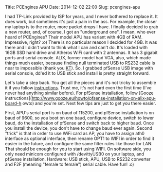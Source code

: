Title: PCEngines APU
Date: 2014-12-02 22:00
Slug: pcengines-apu


I had TP-Link provided by ISP for years, and I never bothered to replace it. It 
does work, but sometimes it's just a pain in the ass. For example, the closer 
my laptop is to the router, more packet drops I have. I finally decided to grab 
a new router, and, of course, I got an "underground one". I mean, who ever 
heard of PCEngines? Their model APU has variant with 4GB of RAM. Impressive, 
right? :o) There is no particular reason I decided for 4GB. It was there and I 
didn't want to think what I can and can't do. It's loaded with 16GB SSD hard 
drive and Atheros WiFi card with 2 antennas. It has 3 gigabit ports and serial 
console. ALIX, former model had VGA, also, which made things much easier, 
because finding null terminated USB to RS232 cable is near to impossible (thank 
you [KT](http://www.ktehnika.co.rs/)). So, I grabbed pfSense USB image with 
serial console, dd'ed it to USB stick and install is pretty straight forward.

Let's take a step back. You get all the pieces and it's not tricky to assemble 
it if you follow [instructions](http://www.pcengines.ch/apucool.htm). Trust me, 
it's not hard even the first time (I've never had anything similar before). For 
pfSense installation, follow [Gooze 
instructions](http://www.gooze.eu/howto/pfsense-installation-on-alix-apu-board-h
owto) and you're set. Next few tips are just to get you there easier.

First, APU's serial port is on baud of 115200, and pfSense installation is on 
baud of 9600, so you boot on one baud, configure device, switch to lower baud, 
do the installation of pfSense and switch back to higher baud. Once you install 
the device, you don't have to change baud ever again. Second "trick" is that in 
order to use WiFi card as AP, you have to assign ath0 interface as optional 
interface, then rename OPT1 to WIFI in order to find it easier in the future, 
and configure the same filter rules like those for LAN. That should be enough 
for you to start using WIFI. On software side, you only need minicom configured 
with /dev/ttyUSB0 on your laptop, and pfSense installation. Hardware: USB 
stick, APU, USB to RS232 converter and F2F (meaning "female to female") serial 
cable. Have fun! :o)
